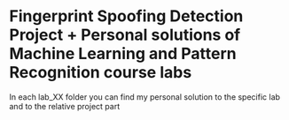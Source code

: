 # Fingerprint Spoofing Detection Project + Personal solutions of Machine Learning and Pattern Recognition course labs
In each lab_XX folder you can find my personal solution to the specific lab and to the relative project part
